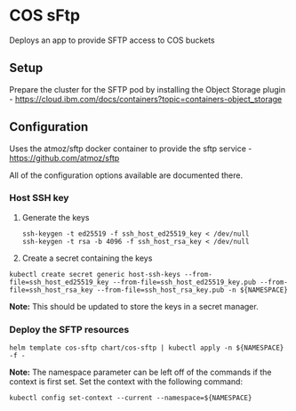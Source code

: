 # COS sFtp 

Deploys an app to provide SFTP access to COS buckets

## Setup

Prepare the cluster for the SFTP pod by installing the Object Storage plugin - https://cloud.ibm.com/docs/containers?topic=containers-object_storage

## Configuration

Uses the atmoz/sftp docker container to provide the sftp service - https://github.com/atmoz/sftp

All of the configuration options available are documented there.

### Host SSH key

1. Generate the keys

    ```shell
    ssh-keygen -t ed25519 -f ssh_host_ed25519_key < /dev/null
    ssh-keygen -t rsa -b 4096 -f ssh_host_rsa_key < /dev/null
    ```

2. Create a secret containing the keys

```shell
kubectl create secret generic host-ssh-keys --from-file=ssh_host_ed25519_key --from-file=ssh_host_ed25519_key.pub --from-file=ssh_host_rsa_key --from-file=ssh_host_rsa_key.pub -n ${NAMESPACE}
```

**Note:** This should be updated to store the keys in a secret manager.

### Deploy the SFTP resources

```shell
helm template cos-sftp chart/cos-sftp | kubectl apply -n ${NAMESPACE} -f -
```

**Note:** The namespace parameter can be left off of the commands if the context is first set. Set the context with the following command:

```shell
kubectl config set-context --current --namespace=${NAMESPACE}
```
